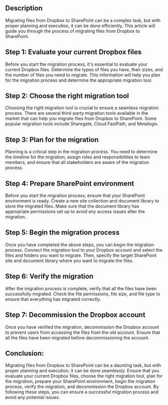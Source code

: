 ## Description
Migrating files from Dropbox to SharePoint can be a complex task, but with proper planning and execution, it can be done efficiently. This article will guide you through the process of migrating files from Dropbox to SharePoint.

## Step 1: Evaluate your current Dropbox files

Before you start the migration process, it's essential to evaluate your current Dropbox files. Determine the types of files you have, their sizes, and the number of files you need to migrate. This information will help you plan for the migration process and determine the appropriate migration tool.

## Step 2: Choose the right migration tool

Choosing the right migration tool is crucial to ensure a seamless migration process. There are several third-party migration tools available in the market that can help you migrate files from Dropbox to SharePoint. Some popular migration tools include Sharegate, Cloud FastPath, and Metalogix.

## Step 3: Plan for the migration

Planning is a critical step in the migration process. You need to determine the timeline for the migration, assign roles and responsibilities to team members, and ensure that all stakeholders are aware of the migration process.

## Step 4: Prepare SharePoint environment

Before you start the migration process, ensure that your SharePoint environment is ready. Create a new site collection and document library to store the migrated files. Make sure that the document library has appropriate permissions set up to avoid any access issues after the migration.

## Step 5: Begin the migration process

Once you have completed the above steps, you can begin the migration process. Connect the migration tool to your Dropbox account and select the files and folders you want to migrate. Then, specify the target SharePoint site and document library where you want to migrate the files.

## Step 6: Verify the migration

After the migration process is complete, verify that all the files have been successfully migrated. Check the file permissions, file size, and file type to ensure that everything has migrated correctly.

## Step 7: Decommission the Dropbox account

Once you have verified the migration, decommission the Dropbox account to prevent users from accessing the files from the old account. Ensure that all the files have been migrated before decommissioning the account.

## Conclusion:

Migrating files from Dropbox to SharePoint can be a daunting task, but with proper planning and execution, it can be done seamlessly. Ensure that you evaluate your current Dropbox files, choose the right migration tool, plan for the migration, prepare your SharePoint environment, begin the migration process, verify the migration, and decommission the Dropbox account. By following these steps, you can ensure a successful migration process and avoid any potential issues.